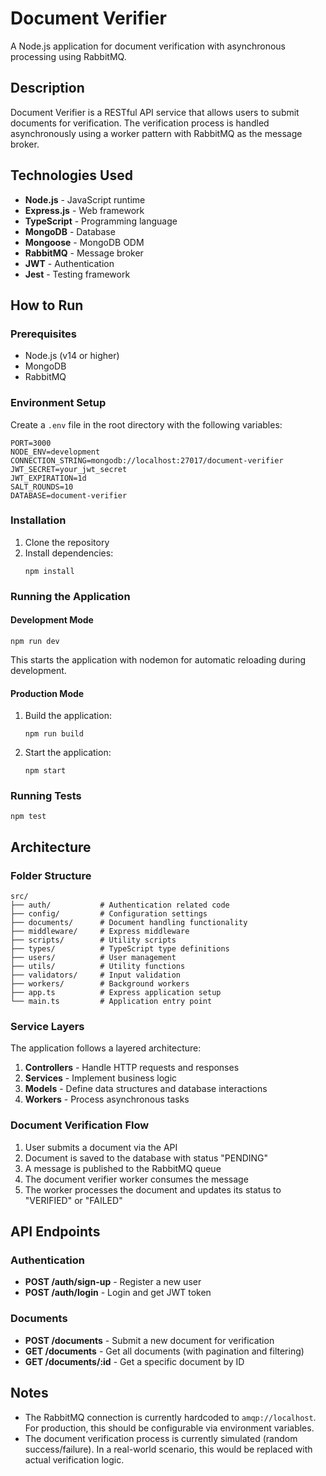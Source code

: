 # Document Verifier

A Node.js application for document verification with asynchronous processing using RabbitMQ.

## Description

Document Verifier is a RESTful API service that allows users to submit documents for verification. The verification process is handled asynchronously using a worker pattern with RabbitMQ as the message broker.

## Technologies Used

- **Node.js** - JavaScript runtime
- **Express.js** - Web framework
- **TypeScript** - Programming language
- **MongoDB** - Database
- **Mongoose** - MongoDB ODM
- **RabbitMQ** - Message broker
- **JWT** - Authentication
- **Jest** - Testing framework

## How to Run

### Prerequisites

- Node.js (v14 or higher)
- MongoDB
- RabbitMQ

### Environment Setup

Create a `.env` file in the root directory with the following variables:

```
PORT=3000
NODE_ENV=development
CONNECTION_STRING=mongodb://localhost:27017/document-verifier
JWT_SECRET=your_jwt_secret
JWT_EXPIRATION=1d
SALT_ROUNDS=10
DATABASE=document-verifier
```

### Installation

1. Clone the repository
2. Install dependencies:
   ```
   npm install
   ```

### Running the Application

#### Development Mode

```
npm run dev
```

This starts the application with nodemon for automatic reloading during development.

#### Production Mode

1. Build the application:
   ```
   npm run build
   ```

2. Start the application:
   ```
   npm start
   ```

### Running Tests

```
npm test
```

## Architecture

### Folder Structure

```
src/
├── auth/           # Authentication related code
├── config/         # Configuration settings
├── documents/      # Document handling functionality
├── middleware/     # Express middleware
├── scripts/        # Utility scripts
├── types/          # TypeScript type definitions
├── users/          # User management
├── utils/          # Utility functions
├── validators/     # Input validation
├── workers/        # Background workers
├── app.ts          # Express application setup
└── main.ts         # Application entry point
```

### Service Layers

The application follows a layered architecture:

1. **Controllers** - Handle HTTP requests and responses
2. **Services** - Implement business logic
3. **Models** - Define data structures and database interactions
4. **Workers** - Process asynchronous tasks

### Document Verification Flow

1. User submits a document via the API
2. Document is saved to the database with status "PENDING"
3. A message is published to the RabbitMQ queue
4. The document verifier worker consumes the message
5. The worker processes the document and updates its status to "VERIFIED" or "FAILED"

## API Endpoints

### Authentication

- **POST /auth/sign-up** - Register a new user
- **POST /auth/login** - Login and get JWT token

### Documents

- **POST /documents** - Submit a new document for verification
- **GET /documents** - Get all documents (with pagination and filtering)
- **GET /documents/:id** - Get a specific document by ID

## Notes

- The RabbitMQ connection is currently hardcoded to `amqp://localhost`. For production, this should be configurable via environment variables.
- The document verification process is currently simulated (random success/failure). In a real-world scenario, this would be replaced with actual verification logic.
